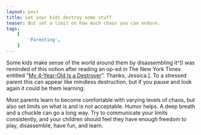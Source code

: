 ```yaml
---
layout: post
title: Let your kids destroy some stuff
teaser: But set a limit on how much chaos you can endure.
tags:
    [
        'Parenting',
    ]
---
```


Some kids make sense of the world around them by disassembling it^[I was reminded of this notion after reading an op-ed in The New York Times entitled “[My 4-Year-Old Is a Destroyer](https://www.nytimes.com/2021/03/03/parenting/4-year-old-destroy-play.html)”. Thanks, Jessica.]. To a stressed parent this can appear like mindless destruction, but if you pause and look again it could be them learning.

Most parents learn to become comfortable with varying levels of chaos, but also set limits on what is and is not acceptable. Humor helps. A deep breath and a chuckle can go a long way. Try to communicate your limits consistently, and your children should feel they have enough freedom to play, disassemble, have fun, and learn.
